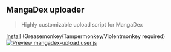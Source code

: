 ## MangaDex uploader

> Highly customizable upload script for MangaDex

[Install](https://raw.githubusercontent.com/ewasion/userscripts/master/mangadex-upload/mangadex-upload.user.js) (Greasemonkey/Tampermonkey/Violentmonkey required)  
[![Preview mangadex-upload.user.js](https://img.shields.io/badge/Preview-mangadex--upload.user.js-00adad.svg)](https://ewasion.github.io/userscripts/mangadex-upload/mangadex-upload.preview.png)
